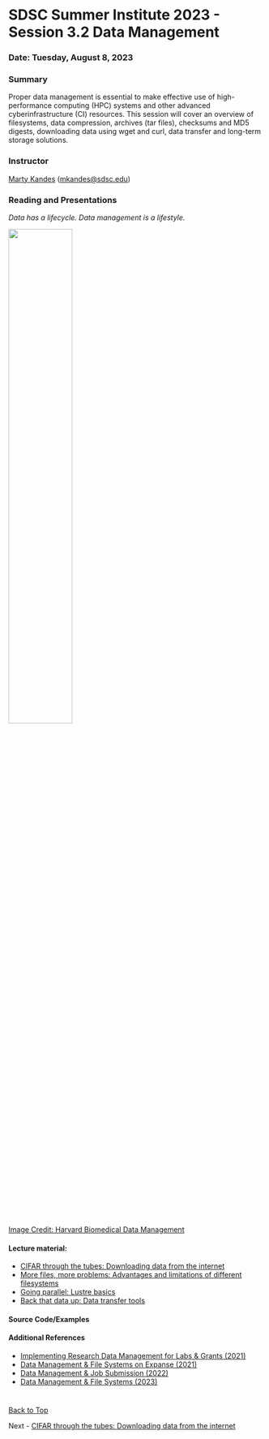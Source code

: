 # SDSC Summer Institute 2023 - Session 3.2 Data Management

### Date: Tuesday, August 8, 2023

### Summary

Proper data management is essential to make effective use of high-performance computing (HPC) systems and other advanced cyberinfrastructure (CI) resources. This session will cover an overview of filesystems, data compression, archives (tar files), checksums and MD5 digests, downloading data using wget and curl, data transfer and long-term storage solutions.

### Instructor

[Marty Kandes](https://www.linkedin.com/in/marty-kandes-b53a34144/) (mkandes@sdsc.edu) 

### Reading and Presentations

*Data has a lifecycle. Data management is a lifestyle.*

<img src='https://datamanagement.hms.harvard.edu/sites/g/files/mcu941/files/assets/Images/Lifecycle-wheel-2tier.png' width='50%' height='50%'/>

[Image Credit: Harvard Biomedical Data Management](https://datamanagement.hms.harvard.edu)

#### Lecture material:
  
  - [CIFAR through the tubes: Downloading data from the internet](DOWNLOADING.md)
  - [More files, more problems: Advantages and limitations of different filesystems](FILESYSTEMS.md)
  - [Going parallel: Lustre basics](LUSTRE.md)
  - [Back that data up: Data transfer tools](TRANSFER.md)
    
#### Source Code/Examples
  
#### Additional References
  - [Implementing Research Data Management for Labs & Grants (2021)](https://www.sdsc.edu/event_items/202104_ImplementingResearchData.html)
  - [Data Management & File Systems on Expanse (2021)](https://www.sdsc.edu/event_items/202110_ExpanseWebinar-M.Shantharam.html)
  - [Data Management & Job Submission (2022)](https://education.sdsc.edu/training/interactive/hpc_user_training_2022/week3/)
  - [Data Management & File Systems (2023)](https://www.sdsc.edu/event_items/202303-SDSCWebinar-Data-Management-File-Systems.html)
 
#

[Back to Top](#top)

Next - [CIFAR through the tubes: Downloading data from the internet](DOWNLOADING.md)
